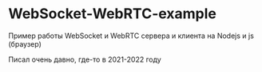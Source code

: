 # WebSocket-WebRTC-example
Пример работы WebSocket и WebRTC сервера и клиента на Nodejs и js (браузер)

Писал очень давно, где-то в 2021-2022 году